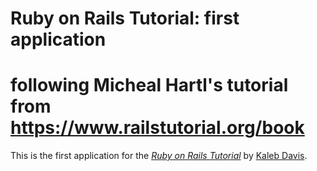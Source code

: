 # Ruby on Rails Tutorial: first application
# following Micheal Hartl's tutorial from https://www.railstutorial.org/book

This is the first application for the
[*Ruby on Rails Tutorial*](https://railstutorial.org/)
by [Kaleb Davis](http://github.com/kalebdavis).
